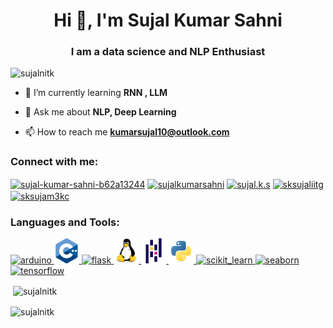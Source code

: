 <h1 align="center">Hi 👋, I'm Sujal Kumar Sahni</h1>
<h3 align="center">I am a data science and NLP Enthusiast</h3>



<p align="left"> <img src="https://komarev.com/ghpvc/?username=sujalnitk&label=Profile%20views&color=0e75b6&style=flat" alt="sujalnitk" /> </p>

- 🌱 I’m currently learning **RNN , LLM**

- 💬 Ask me about **NLP, Deep Learning**

- 📫 How to reach me **kumarsujal10@outlook.com**

<h3 align="left">Connect with me:</h3>
<p align="left">
<a href="https://linkedin.com/in/sujal-kumar-sahni-b62a13244" target="blank"><img align="center" src="https://raw.githubusercontent.com/rahuldkjain/github-profile-readme-generator/master/src/images/icons/Social/linked-in-alt.svg" alt="sujal-kumar-sahni-b62a13244" height="30" width="40" /></a>
<a href="https://kaggle.com/sujalkumarsahni" target="blank"><img align="center" src="https://raw.githubusercontent.com/rahuldkjain/github-profile-readme-generator/master/src/images/icons/Social/kaggle.svg" alt="sujalkumarsahni" height="30" width="40" /></a>
<a href="https://instagram.com/sujal.k.s" target="blank"><img align="center" src="https://raw.githubusercontent.com/rahuldkjain/github-profile-readme-generator/master/src/images/icons/Social/instagram.svg" alt="sujal.k.s" height="30" width="40" /></a>
<a href="https://www.leetcode.com/sksujaliitg" target="blank"><img align="center" src="https://raw.githubusercontent.com/rahuldkjain/github-profile-readme-generator/master/src/images/icons/Social/leet-code.svg" alt="sksujaliitg" height="30" width="40" /></a>
<a href="https://auth.geeksforgeeks.org/user/sksujam3kc" target="blank"><img align="center" src="https://raw.githubusercontent.com/rahuldkjain/github-profile-readme-generator/master/src/images/icons/Social/geeks-for-geeks.svg" alt="sksujam3kc" height="30" width="40" /></a>
</p>

<h3 align="left">Languages and Tools:</h3>
<p align="left"> <a href="https://www.arduino.cc/" target="_blank" rel="noreferrer"> <img src="https://cdn.worldvectorlogo.com/logos/arduino-1.svg" alt="arduino" width="40" height="40"/> </a> <a href="https://www.w3schools.com/cpp/" target="_blank" rel="noreferrer"> <img src="https://raw.githubusercontent.com/devicons/devicon/master/icons/cplusplus/cplusplus-original.svg" alt="cplusplus" width="40" height="40"/> </a> <a href="https://flask.palletsprojects.com/" target="_blank" rel="noreferrer"> <img src="https://www.vectorlogo.zone/logos/pocoo_flask/pocoo_flask-icon.svg" alt="flask" width="40" height="40"/> </a> <a href="https://www.linux.org/" target="_blank" rel="noreferrer"> <img src="https://raw.githubusercontent.com/devicons/devicon/master/icons/linux/linux-original.svg" alt="linux" width="40" height="40"/> </a> <a href="https://pandas.pydata.org/" target="_blank" rel="noreferrer"> <img src="https://raw.githubusercontent.com/devicons/devicon/2ae2a900d2f041da66e950e4d48052658d850630/icons/pandas/pandas-original.svg" alt="pandas" width="40" height="40"/> </a> <a href="https://www.python.org" target="_blank" rel="noreferrer"> <img src="https://raw.githubusercontent.com/devicons/devicon/master/icons/python/python-original.svg" alt="python" width="40" height="40"/> </a> <a href="https://scikit-learn.org/" target="_blank" rel="noreferrer"> <img src="https://upload.wikimedia.org/wikipedia/commons/0/05/Scikit_learn_logo_small.svg" alt="scikit_learn" width="40" height="40"/> </a> <a href="https://seaborn.pydata.org/" target="_blank" rel="noreferrer"> <img src="https://seaborn.pydata.org/_images/logo-mark-lightbg.svg" alt="seaborn" width="40" height="40"/> </a> <a href="https://www.tensorflow.org" target="_blank" rel="noreferrer"> <img src="https://www.vectorlogo.zone/logos/tensorflow/tensorflow-icon.svg" alt="tensorflow" width="40" height="40"/> </a> </p>

<p>&nbsp;<img align="center" src="https://github-readme-stats.vercel.app/api?username=sujalnitk&show_icons=true&locale=en" alt="sujalnitk" /></p>

<p><img align="center" src="https://github-readme-streak-stats.herokuapp.com/?user=sujalnitk&" alt="sujalnitk" /></p>

